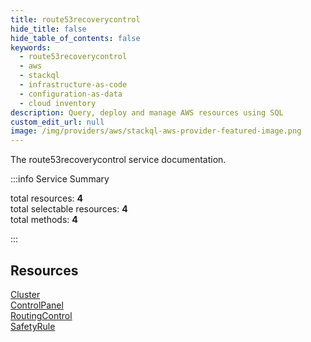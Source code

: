 ```yaml
---
title: route53recoverycontrol
hide_title: false
hide_table_of_contents: false
keywords:
  - route53recoverycontrol
  - aws
  - stackql
  - infrastructure-as-code
  - configuration-as-data
  - cloud inventory
description: Query, deploy and manage AWS resources using SQL
custom_edit_url: null
image: /img/providers/aws/stackql-aws-provider-featured-image.png
---
```


The route53recoverycontrol service documentation.

:::info Service Summary

<div class="row">
<div class="providerDocColumn">
<span>total resources:&nbsp;<b>4</b></span><br />
<span>total selectable resources:&nbsp;<b>4</b></span><br />
<span>total methods:&nbsp;<b>4</b></span><br />
</div>
</div>

:::

## Resources
<div class="row">
<div class="providerDocColumn">
<a href="/providers/aws/route53recoverycontrol/Cluster/">Cluster</a><br />
<a href="/providers/aws/route53recoverycontrol/ControlPanel/">ControlPanel</a>
</div>
<div class="providerDocColumn">
<a href="/providers/aws/route53recoverycontrol/RoutingControl/">RoutingControl</a><br />
<a href="/providers/aws/route53recoverycontrol/SafetyRule/">SafetyRule</a>
</div>
</div>